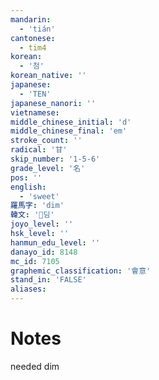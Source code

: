 ```yaml
---
mandarin:
  - 'tián'
cantonese:
  - tim4
korean:
  - '첨'
korean_native: ''
japanese:
  - 'TEN'
japanese_nanori: ''
vietnamese:
middle_chinese_initial: 'd'
middle_chinese_final: 'em'
stroke_count: ''
radical: '甘'
skip_number: '1-5-6'
grade_level: '名'
pos: ''
english:
  - 'sweet'
羅馬字: 'dim'
韓文: '딤'
joyo_level: ''
hsk_level: ''
hanmun_edu_level: ''
danayo_id: 8148
mc_id: 7105
graphemic_classification: '會意'
stand_in: 'FALSE'
aliases:
---
```


# Notes
needed dim
